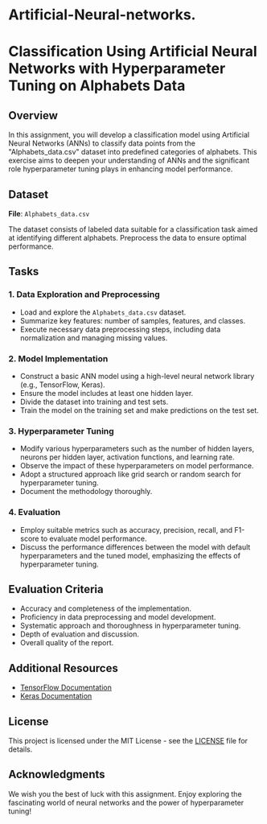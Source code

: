 # Artificial-Neural-networks.

# Classification Using Artificial Neural Networks with Hyperparameter Tuning on Alphabets Data

## Overview
In this assignment, you will develop a classification model using Artificial Neural Networks (ANNs) to classify data points from the "Alphabets_data.csv" dataset into predefined categories of alphabets. This exercise aims to deepen your understanding of ANNs and the significant role hyperparameter tuning plays in enhancing model performance.

## Dataset
**File**: `Alphabets_data.csv`

The dataset consists of labeled data suitable for a classification task aimed at identifying different alphabets. Preprocess the data to ensure optimal performance.

## Tasks

### 1. Data Exploration and Preprocessing
- Load and explore the `Alphabets_data.csv` dataset.
- Summarize key features: number of samples, features, and classes.
- Execute necessary data preprocessing steps, including data normalization and managing missing values.

### 2. Model Implementation
- Construct a basic ANN model using a high-level neural network library (e.g., TensorFlow, Keras).
- Ensure the model includes at least one hidden layer.
- Divide the dataset into training and test sets.
- Train the model on the training set and make predictions on the test set.

### 3. Hyperparameter Tuning
- Modify various hyperparameters such as the number of hidden layers, neurons per hidden layer, activation functions, and learning rate.
- Observe the impact of these hyperparameters on model performance.
- Adopt a structured approach like grid search or random search for hyperparameter tuning.
- Document the methodology thoroughly.

### 4. Evaluation
- Employ suitable metrics such as accuracy, precision, recall, and F1-score to evaluate model performance.
- Discuss the performance differences between the model with default hyperparameters and the tuned model, emphasizing the effects of hyperparameter tuning.

## Evaluation Criteria
- Accuracy and completeness of the implementation.
- Proficiency in data preprocessing and model development.
- Systematic approach and thoroughness in hyperparameter tuning.
- Depth of evaluation and discussion.
- Overall quality of the report.

## Additional Resources
- [TensorFlow Documentation](https://www.tensorflow.org/learn)
- [Keras Documentation](https://keras.io/guides/)

## License
This project is licensed under the MIT License - see the [LICENSE](LICENSE) file for details.

## Acknowledgments
We wish you the best of luck with this assignment. Enjoy exploring the fascinating world of neural networks and the power of hyperparameter tuning!
